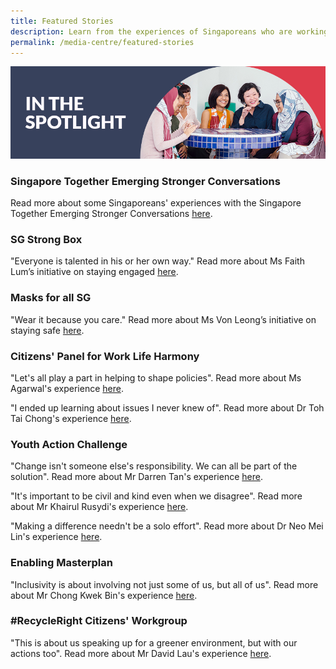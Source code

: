 ```yaml
---
title: Featured Stories
description: Learn from the experiences of Singaporeans who are working together to create solutions for the community. Read more.
permalink: /media-centre/featured-stories
---
```


![In the Spotlight](/images/featured-stories-header-1.jpg)

### Singapore Together Emerging Stronger Conversations

Read more about some Singaporeans' experiences with the Singapore Together Emerging Stronger Conversations [here](/media-centre/featured-stories/SGTESC).

### SG Strong Box

"Everyone is talented in his or her own way." Read more about Ms Faith Lum’s initiative on staying engaged [here](/media-centre/featured-stories/MsFaithLum).

### Masks for all SG

"Wear it because you care." Read more about Ms Von Leong’s initiative on staying safe [here](/media-centre/featured-stories/MsVonLeong).

### Citizens' Panel for Work Life Harmony

"Let's all play a part in helping to shape policies". Read more about Ms Agarwal's experience [here](/media-centre/featured-stories/MsAgarwal).

"I ended up learning about issues I never knew of". Read more about Dr Toh Tai Chong's experience [here](/media-centre/featured-stories/DrTohTaiChong).


### Youth Action Challenge

"Change isn't someone else's responsibility. We can all be part of the solution". Read more about Mr Darren Tan's experience [here](/media-centre/featured-stories/MrDarrenTan).

"It's important to be civil and kind even when we disagree". Read more about Mr Khairul Rusydi's experience [here](/media-centre/featured-stories/MrKhairulRusydi).

"Making a difference needn't be a solo effort". Read more about Dr Neo Mei Lin's experience [here](/media-centre/featured-stories/DrNeoMeiLin).


### Enabling Masterplan 

"Inclusivity is about involving not just some of us, but all of us". Read more about Mr Chong Kwek Bin's experience [here](/media-centre/featured-stories/MrChongKwekBin).


### #RecycleRight Citizens' Workgroup 

"This is about us speaking up for a greener environment, but with our actions too". Read more about Mr David Lau's experience [here](/media-centre/featured-stories/MrDavidLau).
